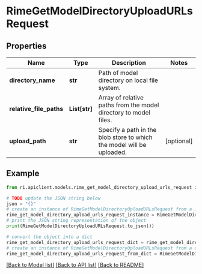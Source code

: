# RimeGetModelDirectoryUploadURLsRequest


## Properties

Name | Type | Description | Notes
------------ | ------------- | ------------- | -------------
**directory_name** | **str** | Path of model directory on local file system. | 
**relative_file_paths** | **List[str]** | Array of relative paths from the model directory to model files. | 
**upload_path** | **str** | Specify a path in the blob store to which the model will be uploaded. | [optional] 

## Example

```python
from ri.apiclient.models.rime_get_model_directory_upload_urls_request import RimeGetModelDirectoryUploadURLsRequest

# TODO update the JSON string below
json = "{}"
# create an instance of RimeGetModelDirectoryUploadURLsRequest from a JSON string
rime_get_model_directory_upload_urls_request_instance = RimeGetModelDirectoryUploadURLsRequest.from_json(json)
# print the JSON string representation of the object
print(RimeGetModelDirectoryUploadURLsRequest.to_json())

# convert the object into a dict
rime_get_model_directory_upload_urls_request_dict = rime_get_model_directory_upload_urls_request_instance.to_dict()
# create an instance of RimeGetModelDirectoryUploadURLsRequest from a dict
rime_get_model_directory_upload_urls_request_from_dict = RimeGetModelDirectoryUploadURLsRequest.from_dict(rime_get_model_directory_upload_urls_request_dict)
```
[[Back to Model list]](../README.md#documentation-for-models) [[Back to API list]](../README.md#documentation-for-api-endpoints) [[Back to README]](../README.md)

